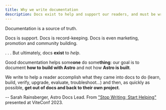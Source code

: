 ```yaml
---
title: Why we write documentation
description: Docs exist to help and support our readers, and must be written with that in mind.  
---
```

Documentation is a source of truth.

Docs is support. Docs is record-keeping. Docs is even marketing, promotion and community building.

. . . But ultimately, docs **exist** to *help*. 

Good documentation helps some**one** do some**thing**: our goal is to document **how to build with Astro** and not how **Astro is built**.

We write to help a reader accomplish what they came into docs to do (learn, build, verify, upgrade, evaluate, troubleshoot...) and then, as quickly as possible, **get out of docs and back to their own project**.

-- Sarah Rainsberger, Astro Docs Lead. From ["Stop Writing; Start Helping"](https://www.youtube.com/watch?v=jcpkVJr-rUw&list=PLqGQbXn_GDmkOsHI7-Wrbv1GgAA4tJZhg&index=26) presented at ViteConf 2023.